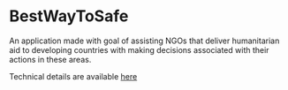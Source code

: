 # BestWayToSafe

An application made with goal of assisting NGOs that deliver humanitarian aid to developing countries with making decisions associated with their actions in these areas.

Technical details are available [here](demos/technical_solutions_main.ipynb)
